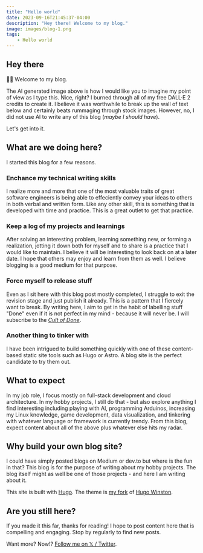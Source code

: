 ```yaml
---
title: "Hello world"
date: 2023-09-16T21:45:37-04:00
description: "Hey there! Welcome to my blog."
image: images/blog-1.png
tags: 
    - Hello world
---
```


## Hey there

👋🏼 Welcome to my blog.

The AI generated image above is how I would like you to imagine my point of view as I type this.
Nice, right?
I burned through all of my free DALL·E 2 credits to create it.
I believe it was worthwhile to break up the wall of text below and certainly beats rummaging through stock images.
However, no, I did not use AI to write any of this blog (_maybe I should have_).

Let's get into it.

## What are we doing here?

I started this blog for a few reasons.

### Enchance my technical writing skills

I realize more and more that one of the most valuable traits of great software engineers is being able to effeciently convey your ideas to others in both verbal and written form.
Like any other skill, this is something that is developed with time and practice.
This is a great outlet to get that practice.

### Keep a log of my projects and learnings

After solving an interesting problem, learning something new, or forming a realization, jotting it down both for myself and to share is a practice that I would like to maintain.
I believe it will be interesting to look back on at a later date.
I hope that others may enjoy and learn from them as well.
I believe blogging is a good medium for that purpose.

### Force myself to release stuff

Even as I sit here with this blog post mostly completed, I struggle to exit the revision stage and just publish it already.
This is a pattern that I fiercely want to break.
By writing here, I aim to get in the habit of labelling stuff "Done" even if it is not perfect in my mind - because it will never be.
I will subscribe to the _[Cult of Done](https://medium.com/@bre/the-cult-of-done-manifesto-724ca1c2ff13)_.

### Another thing to tinker with

I have been intrigued to build something quickly with one of these content-based static site tools such as Hugo or Astro.
A blog site is the perfect candidate to try them out.

## What to expect

In my job role, I focus mostly on full-stack development and cloud architecture.
In my hobby projects, I still do that - but also explore anything I find interesting including playing with AI, programming Arduinos, increasing my Linux knowledge, game development, data visualization, and tinkering with whatever language or framework is currently trendy.
From this blog, expect content about all of the above plus whatever else hits my radar.

## Why build your own blog site?

I could have simply posted blogs on Medium or dev.to but where is the fun in that?
This blog is for the purpose of writing about my hobby projects.
The blog itself might as well be one of those projects - and here I am writing about it.

This site is built with [Hugo](https://gohugo.io/).
The theme is [my fork](https://github.com/nickbozentko/hugo-winston-theme-nick) of [Hugo Winston](https://github.com/zerostaticthemes/hugo-winston-theme).

## Are you still here?

If you made it this far, thanks for reading!
I hope to post content here that is compelling and engaging.
Stop by regularly to find new posts.

Want more? Now!? [Follow me on 𝕏 / Twitter](https://twitter.com/nickbozdev).
